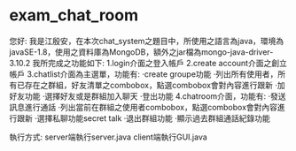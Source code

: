 # exam_chat_room
您好:
我是江殷安，在本次chat_system之題目中，所使用之語言為java，環境為javaSE-1.8，使用之資料庫為MongoDB，額外之jar檔為mongo-java-driver-3.10.2
我所完成之功能如下:
1.login介面之登入帳戶
2.create account介面之創立帳戶
3.chatlist介面為主選單，功能有:
·create groupe功能
·列出所有使用者，所有已存在之群組，好友清單之combobox，點選combobox會對內容進行跟新
·加好友功能
·選擇好友或是群組加入聊天
·登出功能
4.chatroom介面，功能有:
·發送訊息進行通話
·列出當前在群組之使用者combobox，點選combobox會對內容進行跟新
·選擇私聊功能secret talk
·退出群組功能
·顯示過去群組通話紀錄功能

執行方式:
server端執行server.java
client端執行GUI.java
